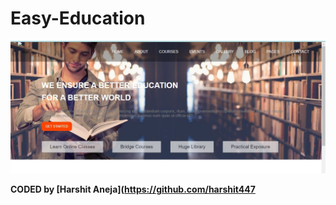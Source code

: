 # Easy-Education

![template](./Capture.JPG)
<!-- ![template2](./template2.JPG) -->
 
<b>CODED by [Harshit Aneja](https://github.com/harshit447</b>